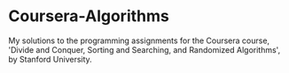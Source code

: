 # Coursera-Algorithms

My solutions to the programming assignments for the Coursera course, 'Divide and Conquer, Sorting and Searching, and Randomized Algorithms', by Stanford University.
